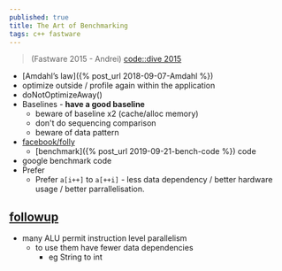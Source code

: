 ```yaml
---
published: true
title: The Art of Benchmarking
tags: c++ fastware
---
```

> (Fastware 2015 - Andrei) [code::dive 2015](https://www.youtube.com/watch?v=vrfYLlR8X8k)
- [Amdahl’s law]({% post_url 2018-09-07-Amdahl %})
- optimize outside / profile again within the application
- doNotOptimizeAway()
- Baselines - **have a good baseline**
	- beware of baseline x2 (cache/alloc memory)
    - don't do sequencing comparison
    - beware of data pattern
- [facebook/folly](https://github.com/facebook/folly) 
	- [benchmark]({% post_url 2019-09-21-bench-code %}) code
- google benchmark code
- Prefer
	- Prefer `a[i++]` to `a[++i]` - less data dependency / better hardware usage / better parrallelisation. 

## [followup](https://www.youtube.com/watch?v=9tvbz8CSI8M)
- many ALU permit instruction level parallelism
    - to use them have fewer data dependencies
		- eg String to int
